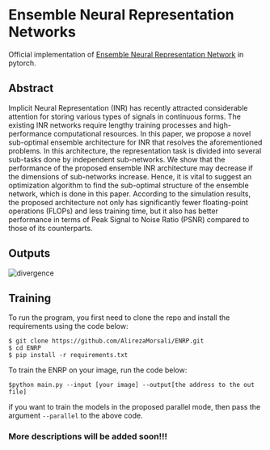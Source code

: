 # Ensemble Neural Representation Networks

Official implementation of <a href="https://arxiv.org/abs/2110.04124">Ensemble Neural Representation Network</a> 
in pytorch. 

## Abstract
Implicit Neural Representation (INR) has recently attracted considerable attention for storing various types of signals in continuous forms. The existing INR networks require lengthy training processes and high-performance computational resources. In this paper, we propose a novel sub-optimal ensemble architecture for INR that resolves the aforementioned problems. In this architecture, the representation task is divided into several sub-tasks done by independent sub-networks. We show that the performance of the proposed ensemble INR architecture may decrease if the dimensions of sub-networks increase. Hence, it is vital to suggest an optimization algorithm to find the sub-optimal structure of the ensemble network, which is done in this paper. According to the simulation results, the proposed architecture not only has significantly fewer floating-point operations (FLOPs) and less training time, but it also has better performance in terms of Peak Signal to Noise Ratio (PSNR) compared to those of its counterparts.

## Outputs

<!-- ![divergence](https://user-images.githubusercontent.com/44018277/138133928-9ca86652-3bfd-4697-a6f1-59bc7340fa5c.jpg) -->
![divergence](https://user-images.githubusercontent.com/44018277/138134131-a5acd014-6397-43ab-8366-c2c8829aa509.jpg)


## Training
To run the program, you first need to clone the repo and install the requirements using the code below:

```
$ git clone https://github.com/AlirezaMorsali/ENRP.git
$ cd ENRP
$ pip install -r requirements.txt
```
To train the ENRP on your image, run the code below:

```
$python main.py --input [your image] --output[the address to the out file]
```
if you want to train the models in the proposed parallel mode, then pass the argument ```--parallel``` to the above code.

### More descriptions will be added soon!!!
